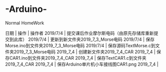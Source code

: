 # -Arduino-
Normal HomeWork

日期 | 操作 | 操作者
2019/7/4 | 提交课后作业摩尔斯电码（由原先存储库重新提交到此库）
2019/7/4 | 更新到新文件夹2019_7_3_Morse电码
2019/7/4 | 保存Morse.ino到文件夹2019_7_3_Morse电码
2019/7/4 | 保存源码TextMorse.c到文件夹2019_7_3_Morse电码
2019_7_4 | 创建新文件夹2019_7_4_CAR
2019_7_4 | 保存CAR1.ino到文件夹2019_7_4_CAR
2019_7_4 | 保存TextCAR1.c到文件夹2019_7_4_CAR
2019_7_4 | 保存Arduino单片机小车接线图CAR1.png 
2019_7_4 | 
